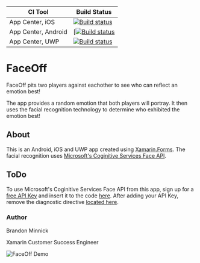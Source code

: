 |CI Tool          |Build Status|
|-----------------|------------|
| App Center, iOS |  [![Build status](https://build.appcenter.ms/v0.1/apps/07eb9bfd-c818-4869-8870-90a6db8672d4/branches/main/badge)](https://appcenter.ms) |
| App Center, Android | [[![Build status](https://build.appcenter.ms/v0.1/apps/95153c3a-8cd3-4d08-9b61-1bc9ad6a1bb4/branches/main/badge)](https://appcenter.ms) |
| App Center, UWP | [![Build status](https://build.appcenter.ms/v0.1/apps/a8c124e2-8160-4715-8c72-2d6fc514d198/branches/main/badge)](https://appcenter.ms) |

# FaceOff
FaceOff pits two players against eachother to see who can reflect an emotion best! 

The app provides a random emotion that both players will portray. It then uses the facial recognition technology to determine who exhibited the emotion best!

## About
This is an Android, iOS and UWP app created using [Xamarin.Forms](https://docs.microsoft.com/xamarin/xamarin-forms?WT.mc_id=faceoff-github-bramin). The facial recognition uses [Microsoft's Coginitive Services Face API](https://azure.microsoft.com/services/cognitive-services/face?WT.mc_id=faceoff-github-bramin). 

## ToDo
To use Microsoft's Coginitive Services Face API from this app, sign up for a [free API Key](https://azure.microsoft.com/free/ai/?utm_source=channel9&utm_medium=descriptionlinks&utm_campaign=freeaccount&WT.mc_id=faceoff-github-bramin) and insert it to the code [here](./Source/FaceOff/Constants/CognitiveServicesConstants.cs#L7). After adding your API Key, remove the diagnostic directive [located here](./Source/FaceOff/Constants/CognitiveServicesConstants.cs#L5).

### Author
Brandon Minnick

Xamarin Customer Success Engineer


![FaceOff Demo](https://github.com/brminnick/Videos/blob/master/FaceOff/FaceOff_GifDemo.gif)
